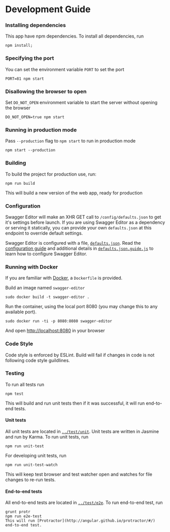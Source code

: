 # Development Guide

### Installing dependencies
This app have npm dependencies. To install all dependencies, run
```shell
npm install;
```

### Specifying the port

You can set the environment variable `PORT` to set the port

```shell
PORT=81 npm start
```

### Disallowing the browser to open

Set `DO_NOT_OPEN` environment variable to start the server without
opening the browser

```shell
DO_NOT_OPEN=true npm start
```

### Running in production mode

Pass `--production` flag to `npm start` to run in production mode
```shell
npm start --production

```

### Building
To build the project for production use, run:

```shell
npm run build
```
This will build a new version of the web app, ready for production

###  Configuration
Swagger Editor will make an XHR GET call to `/config/defaults.json` to get it's settings before launch. If you are using Swagger Editor as a dependency or serving it statically, you can provide your own `defaults.json` at this endpoint to override default settings.

Swagger Editor is configured with a file, [`defaults.json`](../app/config/defaults.json).
Read the [configuration guide](./config.md) and additional details
in [`defaults.json.guide.js`](../app/config/defaults.json.guide.js)
to learn how to configure Swagger Editor.


### Running with Docker
If you are familiar with [Docker](https://www.docker.com/), a `Dockerfile` is
provided.

Build an image named `swagger-editor`
```shell
sudo docker build -t swagger-editor .
```

Run the container, using the local port 8080 (you may change this to any available
port).
```shell
sudo docker run -ti -p 8080:8080 swagger-editor
```
And open [http://localhost:8080](http://localhost:8080) in your browser

### Code Style
Code style is enforced by ESLint. Build will fail if changes in code is not following code style guildlines.

### Testing
To run all tests run

```shell
npm test
```

This will build and run unit tests then if it was successful, it will run  end-to-end tests.

#### Unit tests
All unit tests are located in [`../test/unit`](../test/unit). Unit tests are written in Jasmine and run by Karma. To run unit tests, run

```shell
npm run unit-test
```

For developing unit tests, run
```shell
npm run unit-test-watch
```
This will keep test browser and test watcher open and watches for file changes to re-run tests.

#### End-to-end tests
All end-to-end tests are located in [`../test/e2e`](../test/e2e). To run end-to-end test, run

```shell
grunt protr
npm run e2e-test
This will run [Protractor](http://angular.github.io/protractor/#/) end-to-end test.
